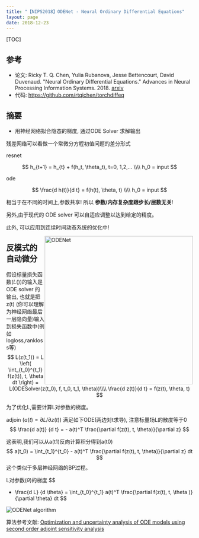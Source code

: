```yaml
---
title: "【NIPS2018】ODENet - Neural Ordinary Differential Equations"
layout: page
date: 2018-12-23
---
```

[TOC]

## 参考
- 论文: Ricky T. Q. Chen, Yulia Rubanova, Jesse Bettencourt, David Duvenaud. "Neural Ordinary Differential Equations." Advances in Neural Processing Information Systems. 2018. [arxiv](https://arxiv.org/abs/1806.07366)
- 代码: <https://github.com/rtqichen/torchdiffeq>

## 摘要 
- 用神经网络拟合隐态的梯度, 通过ODE Solver 求解输出

残差网络可以看做一个常微分方程初值问题的差分形式

resnet

$$
h_{t+1} = h_{t} + f(h_t, \theta_t), t=0, 1,2,... \\\\
h_0 = input
$$

ode

$$
\frac{d h(t)}{d t} = f(h(t), \theta, t) \\\\
h_0 = input
$$

相当于在不同的时间上,参数共享! 所以 **参数/内存复杂度跟步长/层数无关**!

另外,由于现代的 ODE solver 可以自适应调整以达到给定的精度。

此外, 可以应用到连续时间动态系统的优化中!

<img alt="ODENet" src="/wiki/static/images/odenet01.png" style="width:400px; float:right;"/>



## 反模式的自动微分
假设标量损失函数$( L() )$的输入是 ODE solver 的输出, 也就是把 z(t) (你可以理解为神经网络最后一层隐向量)输入到损失函数中(例如logloss,rankloss等)
$$
L(z(t_1)) = L \left( \int_{t_0}^{t_1} f(z(t)), t, \theta dt  \right) = L(ODESolver(z(t_0), f, t_0, t_1, \theta))\\\\
\frac{d z(t)}{d t} = f(z(t), \theta, t) 
$$

为了优化L,需要计算L对参数的梯度。

adjoin $( a(t) = \partial{L} / \partial{z(t)} )$ 满足如下ODE(两边对t求导), 注意标量场L的散度等于0
$$
\frac{d a(t)} {d t} = - a(t)^T \frac{\partial f(z(t), t, \theta)}{\partial z}
$$

这表明,我们可以从a(t1)反向计算积分得到a(t0)
$$
a(t_0) = \int_{t_1}^{t_0} - a(t)^T \frac{\partial f(z(t), t, \theta)}{\partial z} dt
$$
这个类似于多层神经网络的BP过程。

L对参数$(\theta)$的梯度
$$
- \frac{d L} {d \theta} = \int_{t_0}^{t_1} a(t)^T \frac{\partial f(z(t), t, \theta )}{\partial \theta} dt
$$

![ODENet algorithm](/wiki/static/images/odenet-algo.png)

算法参考文献: [Optimization and uncertainty analysis of ODE models using second order adjoint sensitivity analysis](https://www.biorxiv.org/content/biorxiv/early/2018/02/27/272005.full.pdf)
